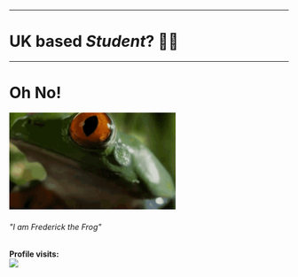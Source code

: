 <hr>
<h1>UK based <i>Student</i>? 👨‍💻</h1>
<hr>
<h1>Oh No!</h1>
<img src="froggy.gif" width="300px">
<h6>"I am <i>Frederick the Frog</i>"</h6>
<h4>Profile visits: <br><img src="https://profile-counter.glitch.me/moolordking/count.svg" /></h4>
